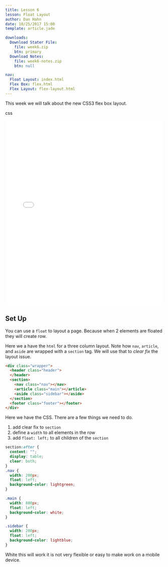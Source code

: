 ```yaml
---
title: Lesson 6
lesson: Float Layout
author: Dan Hahn
date: 10/25/2017 15:00
template: article.jade

downloads:
  Download Stater File:
    file: week6.zip
    btn: primary
  Download Notes:
    file: week6-notes.zip
    btn: null

nav:
  Float Layout: index.html
  Flex Box: flex.html
  Flex Layout: flex-layout.html
---
```


This week we will talk about the new CSS3 flex box layout. <div><span class="badge badge--css"><i class="fa fa-css3"></i>css</span></div>

<span class="more"></span>

<iframe height='589' scrolling='no' title='Float Layout' src='//codepen.io/danhahn/embed/owGKdY/?height=589&theme-id=light&default-tab=result&embed-version=2' frameborder='no' allowtransparency='true' allowfullscreen='true' style='width: 100%;'>See the Pen <a href='https://codepen.io/danhahn/pen/owGKdY/'>Float Layout</a> by Dan Hahn (<a href='https://codepen.io/danhahn'>@danhahn</a>) on <a href='https://codepen.io'>CodePen</a>.
</iframe>

## Set Up

You can use a `float` to layout a page.  Because when 2 elements are floated they will create row.

Here we a have the `html` for a three column layout.  Note how `nav`, `article`, and `aside` are wrapped with a `section` tag. We will use that to *clear fix* the layout issue.

```html
<div class="wrapper">
  <header class="header">
  </header>
  <section>
    <nav class="nav"></nav>
    <article class="main"></article>
    <aside class="sidebar"></aside>
  </section>
  <footer class="footer"></footer>
</div>
```
Here we have the CSS.  There are a few things we need to do.

1. add clear fix to `section`
2. define a `width` to all elements in the row
3. add `float: left;` to all children of the `section`

```css
section:after {
  content: "";
  display: table;
  clear: both;
}
.nav {
  width: 200px;
  float: left;
  background-color: lightgreen;
}

.main {
  width: 800px;
  float: left;
  background-color: white;
}

.sidebar {
  width: 200px;
  float: left;
  background-color: lightblue;
}
```

White this will work it is not very flexible or easy to make work on a mobile device.

